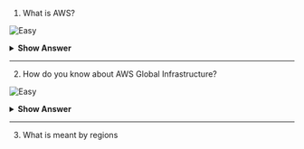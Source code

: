 1. What is AWS?

![Easy](https://github.com/revaturelabs/interviewquestions/blob/dev/ComplexityTags/simple%20(2).svg)

<details>
<summary><b>Show Answer</b></summary>
<blockquote>

- Amazon Web Services (AWS) provides on-demand delivery of technology services through the Internet with pay-as-you-go pricing. 
- It is one of the most popular cloud service providers or cloud computing platform.
- Amazon Web Services (AWS) is a subsidiary of Amazon. 

</blockquote>

<details>
<summary><b>Reference</b></summary>
<blockquote>

- [What is AWS?](https://youtu.be/a9__D53WsUs)

</blockquote>
</details>
  
</details>
  
---
 
2.  How do you know about AWS Global Infrastructure?

![Easy](https://github.com/revaturelabs/interviewquestions/blob/dev/ComplexityTags/simple%20(2).svg)

<details>
<summary><b>Show Answer</b></summary>
<blockquote>

AWS Global Infrastructure is the most secure, extensive, and reliable Global Cloud Infrastructure, for all your applications. 

AWS Cloud infrastructure is built around AWS Regions and Availability Zones. The AWS Cloud spans 87 Availability Zones within 27 geographic regions around the world.

</blockquote>

<details>
<summary><b>Reference</b></summary>
<blockquote>

- [AWS Global Infrastructure](https://aws.amazon.com/about-aws/global-infrastructure/?pg=cloudessentials)

</blockquote>
</details>
</details>
  
---
 
3. What is meant by regions